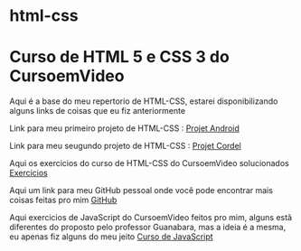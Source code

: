 # html-css
 <p><h1>Curso de HTML 5 e CSS 3 do CursoemVideo</h1></p>

 <p>
 Aqui é a base do meu repertorio de HTML-CSS, estarei disponibilizando alguns links de coisas que eu fiz anteriormente
 </p>
<p>
Link para meu primeiro projeto de HTML-CSS : 
<a href="https://alissonforneck.github.io/projeto-android/" target="_blank" rel="external">Projet Android</a>
</p>
<p>
Link para meu seugundo projeto de HTML-CSS : 
<a href="https://alissonforneck.github.io/projeto-cordel/" target="_blank" rel="external">Projet Cordel</a>
</p>
<p>
Aqui os exercicios do curso de HTML-CSS do CursoemVideo solucionados
<a href="https://github.com/alissonforneck/html-css" target="_blank" rel="external">Exercicios</a>
</p>
<p>
Aqui um link para meu GitHub pessoal onde você pode encontrar mais coisas feitas pro mim
<a href="https://github.com/alissonforneck" target="_blank" rel="external">GitHub</a>
</p>
<p>
Aqui exercicios de JavaScript do CursoemVideo feitos pro mim, alguns estã diferentes do proposto
pelo professor Guanabara, mas a ideia é a mesma, eu apenas fiz alguns do meu jeito
<a href="https://github.com/alissonforneck/javascript" target="_blank" rel="external">Curso de JavaScript</a>
</p>
<!--
<p>
<h1>Projetos de JavaScript</h1>
</p>
Projeto de mostar a hora que você esta acessando este site e altera imagem dinamicamente:
<a href=""target="_blank" rel="external">Link</a>
<p>
Projeto que calcula idade da pessao e mostra seu sexo e idade atual:
<a href=""target="_blank" rel="external">Link</a>
</p>
-->


